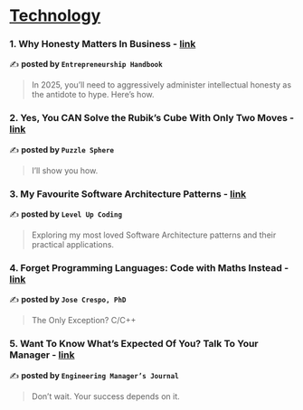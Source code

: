 
<h1><a href=https://medium.com/tag/technology/recommended target="_blank" rel="noopener noreferrer">Technology</a></h1>
<h3>1. Why Honesty Matters In Business - <a href="https://medium.com/entrepreneur-s-handbook/why-honesty-matters-in-business-ed9f4078935d" target="_blank" rel="noopener noreferrer">link</a></h3>

✍️ **posted by `Entrepreneurship Handbook`**

<blockquote>In 2025, you’ll need to aggressively administer intellectual honesty as the antidote to hype. Here’s how.</blockquote>

<h3>2. Yes, You CAN Solve the Rubik’s Cube With Only Two Moves - <a href="https://medium.com/puzzle-sphere/yes-you-can-solve-the-rubiks-cube-with-only-two-moves-241da6a7b65e" target="_blank" rel="noopener noreferrer">link</a></h3>

✍️ **posted by `Puzzle Sphere`**

<blockquote>I’ll show you how.</blockquote>

<h3>3. My Favourite Software Architecture Patterns - <a href="https://medium.com/gitconnected/my-favourite-software-architecture-patterns-0e57073b4be1" target="_blank" rel="noopener noreferrer">link</a></h3>

✍️ **posted by `Level Up Coding`**

<blockquote>Exploring my most loved Software Architecture patterns and their practical applications.</blockquote>

<h3>4. Forget Programming Languages: Code with Maths Instead - <a href="https://medium.com/@pepitoscrespo/forget-programming-languages-code-with-maths-instead-f2a20ec27645" target="_blank" rel="noopener noreferrer">link</a></h3>

✍️ **posted by `Jose Crespo, PhD`**

<blockquote>The Only Exception? C/C++</blockquote>

<h3>5. Want To Know What’s Expected Of You? Talk To Your Manager - <a href="https://medium.com/engineering-managers-journal/want-to-know-whats-expected-of-you-talk-to-your-manager-6b9665ad062b" target="_blank" rel="noopener noreferrer">link</a></h3>

✍️ **posted by `Engineering Manager’s Journal`**

<blockquote>Don’t wait. Your success depends on it.</blockquote>

